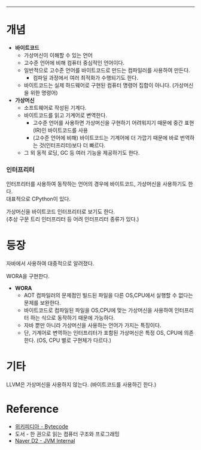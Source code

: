 - - -
# 개념

- **바이트코드**
	- 가상머신이 이해할 수 있는 언어
	- 고수준 언어에 비해 컴퓨터 중심적인 언어이다.
	- 일반적으로 고수준 언어를 바이트코드로 만드는 컴파일러를 사용하여 만든다.
		- 컴파일 과정에서 여러 최적화가 수행되기도 한다.
	- 바이트코드는 실제 하드웨어로 구현된 컴퓨터 명령어 집합이 아니다. (가상머신을 위한 명령어)
- **가상머신** 
	- 소프트웨어로 작성된 기계다. 
	- 바이트코드를 읽고 기계어로 변역한다.
		- 고수준 언어를 사용하면 가상머신을 구현하기 어려워지기 때문에 중간 표현(IR)인 바이트코드를 사용
		- (고수준 언어에 비해) 바이트코드는 기계어에 더 가깝기 때문에 바로 번역하는 것(인터프리터)보다 더 빠르다.
	- 그 외 동적 로딩, GC 등 여러 기능을 제공하기도 한다.

### 인터프리터
인터프리터를 사용하여 동작하는 언어의 경우에 바이트코드, 가상머신을 사용하기도 한다.   
대표적으로 CPython이 있다.

가상머신을 바이트코드 인터프리터로 보기도 한다.  
(추상 구문 트리 인터프리터 등 어려 인터프리터 종류가 있다.)

# 등장

자바에서 사용하여 대중적으로 알려졌다.

WORA을 구현한다.

- **WORA**
	- AOT 컴파일러의 문제점인 빌드된 파일을 다른 OS,CPU에서 실행할 수 없다는 문제를 보완한다.
	- 바이트코드로 컴파일된 파일을 OS,CPU에 맞는 가상머신을 사용하여 인터프리터 하는 식으로 동작하기 때문에 가능하다. 
	- 자바 뿐만 아니라 가상머신을 사용하는 언어가 가지는 특징이다.
	- 단, 기계어로 변역하는 인터프리터가 포함된 가상머신은 특정 OS, CPU에 의존한다. (OS, CPU 별로 구현체가 다르다.)


# 기타

LLVM은 가상머신을 사용하지 않는다. (바이트코드를 사용하긴 한다.)

# Reference
- [위키피디아 - Bytecode](https://en.wikipedia.org/wiki/Bytecode)
- 도서 - 한 권으로 읽는 컴퓨터 구조와 프로그래밍
- [Naver D2 - JVM Internal](https://d2.naver.com/helloworld/1230)
